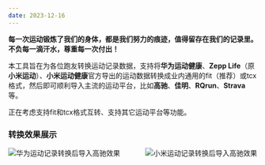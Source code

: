 ```yaml
---
date: 2023-12-16
---
```


**每一次运动锻炼了我们的身体，都是我们努力的痕迹，值得留存在我们的记录里。不负每一滴汗水，尊重每一次付出！**

本工具旨在为各位跑友转换运动记录数据，支持将**华为运动健康**、**Zepp Life**（原**小米运动**）、**小米运动健康**官方导出的运动数据转换成业内通用的fit（推荐）或tcx格式，然后即可顺利导入主流的运动平台，比如**高驰**、**佳明**、**RQrun**、**Strava**等。

正在考虑支持fit和tcx格式互转、支持其它运动平台等功能。

### 转换效果展示

<div style="display: flex; justify-content: space-between">
    <div style="width: 45%; margin-right: 1%">
        <img src="/huawei_coros.jpeg"
                     title="华为运动记录转换后导入高驰效果" alt="华为运动记录转换后导入高驰效果"/>
    </div>
    <div style="width: 45%; margin-left: 1%">
        <img src="/zepp_coros.jpeg"
                     title="小米运动记录转换后导入高驰效果" alt="小米运动记录转换后导入高驰效果"/>
    </div>
</div>
